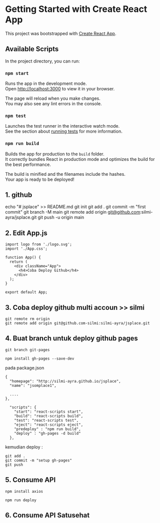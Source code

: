 # Getting Started with Create React App

This project was bootstrapped with [Create React App](https://github.com/facebook/create-react-app).

## Available Scripts

In the project directory, you can run:

### `npm start`

Runs the app in the development mode.\
Open [http://localhost:3000](http://localhost:3000) to view it in your browser.

The page will reload when you make changes.\
You may also see any lint errors in the console.

### `npm test`

Launches the test runner in the interactive watch mode.\
See the section about [running tests](https://facebook.github.io/create-react-app/docs/running-tests) for more information.

### `npm run build`

Builds the app for production to the `build` folder.\
It correctly bundles React in production mode and optimizes the build for the best performance.

The build is minified and the filenames include the hashes.\
Your app is ready to be deployed!

## 1. github

echo "# jsplace" >> README.md
git init
git add .
git commit -m "first commit"
git branch -M main
git remote add origin git@github.com:silmi-ayra/jsplace.git
git push -u origin main

## 2. Edit App.js

```
import logo from './logo.svg';
import './App.css';

function App() {
  return (
    <div className="App">
      <h4>Coba Deploy Github</h4>
    </div>
  );
}

export default App;

```

## 3. Coba deploy github multi accoun >> silmi

```
git remote rm origin
git remote add origin git@github.com-silmi:silmi-ayra/jsplace.git
```

## 4. Buat branch untuk deploy github pages

`git branch git-pages`

`npm install gh-pages --save-dev`

pada package.json

```
{
  "homepage": "http://silmi-ayra.github.io/jsplace",
  "name": "jsomplace1",

  ....
},

  "scripts": {
    "start": "react-scripts start",
    "build": "react-scripts build",
    "test": "react-scripts test",
    "eject": "react-scripts eject",
    "predeploy" : "npm run build",
    "deploy" : "gh-pages -d build"
  },
```

kemudian deploy :

```
git add .
git commit -m "setup gh-pages"
git push
```

## 5. Consume API

`npm install axios`

`npm run deploy`

## 6. Consume API Satusehat
